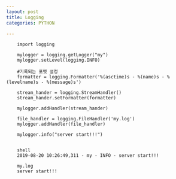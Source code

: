 ```yaml
---
layout: post
title: Logging
categories: PYTHON

---
```




        import logging

        mylogger = logging.getLogger("my")
        mylogger.setLevel(logging.INFO)

        #기록되는 포맷 설정
        formatter = logging.Formatter('%(asctime)s - %(name)s - %(levelname)s - %(message)s')

        stream_hander = logging.StreamHandler()
        stream_hander.setFormatter(formatter)

        mylogger.addHandler(stream_hander)

        file_handler = logging.FileHandler('my.log')
        mylogger.addHandler(file_handler)

        mylogger.info("server start!!!")
        
        
        shell
        2019-08-20 10:26:49,311 - my - INFO - server start!!!
        
        my.log
        server start!!!

